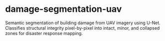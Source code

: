 # damage-segmentation-uav
Semantic segmentation of building damage from UAV imagery using U-Net. Classifies structural integrity pixel-by-pixel into intact, minor, and collapsed zones for disaster response mapping.
